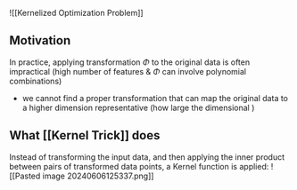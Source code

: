 ![[Kernelized Optimization Problem]]
## Motivation
In practice, applying transformation $\Phi$ to the original data is often impractical (high number of features & $\Phi$ can involve polynomial combinations)
- we cannot find a proper transformation that can map the original data to a higher dimension representative (how large the dimensional )
## What [[Kernel Trick]] does
Instead of transforming the input data, and then applying the inner product between pairs of transformed data points, a Kernel function is applied:
![[Pasted image 20240606125337.png]]